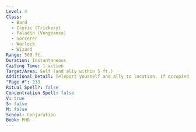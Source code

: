 ```yaml
---
Level: 4
Class:
  - Bard
  - Cleric (Trickery)
  - Paladin (Vengeance)
  - Sorcerer
  - Warlock
  - Wizard
Range: 500 ft.
Duration: Instantaneous
Casting Time: 1 action
Target/Area: Self (and ally within 5 ft.)
Additional Detail: Teleport yourself and ally to location. If occupied, 4d6 force DAM and spell fails.
"Page #": 233
Ritual Spell?: false
Concentration Spell: false
V: true
S: false
M: false
School: Conjuration
Book: PHB
---
```

